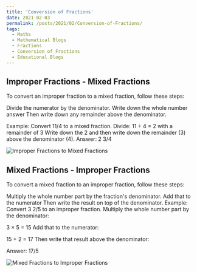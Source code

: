 ```yaml
---
title: 'Conversion of Fractions'
date: 2021-02-03
permalink: /posts/2021/02/Conversion-of-Fractions/
tags:
  - Maths
  - Mathematical Blogs
  - Fractions
  - Conversion of Fractions
  - Educational Blogs
---
```



Improper Fractions - Mixed Fractions
------

To convert an improper fraction to a mixed fraction, follow these steps:


Divide the numerator by the denominator.
Write down the whole number answer
Then write down any remainder above the denominator.
 	
Example: Convert  11/4  to a mixed fraction.
Divide: 11 ÷ 4 = 2 with a remainder of 3
Write down the 2 and then write down the remainder (3) above the denominator (4).
Answer: 2 3/4

![Improper Fractions to Mixed Fractions](https://raw.githubusercontent.com/hridaya423/hridaya423.github.io/master/images/Improper%20to%20Mixed.jpg)

Mixed Fractions - Improper Fractions
------
To convert a mixed fraction to an improper fraction, follow these steps:


Multiply the whole number part by the fraction's denominator.
Add that to the numerator
Then write the result on top of the denominator.
Example: Convert 3 2/5  to an improper fraction.
Multiply the whole number part by the denominator:

3 × 5 = 15
Add that to the numerator:

15 + 2 = 17
Then write that result above the denominator:

Answer: 17/5 

![Mixed Fractions to Improper Fractions](https://raw.githubusercontent.com/hridaya423/hridaya423.github.io/master/images/Mixed%20to%20Improper.jpg)

